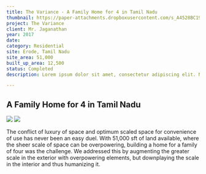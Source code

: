 ```yaml
---
title: The Variance - A Family Home for 4 in Tamil Nadu
thumbnail: https://paper-attachments.dropboxusercontent.com/s_A4528BC199912E9F414EE3FF286D6EDE32004A3572765E6010DFB11463BCA9AA_1729251132724_GSDS-JN-VIEW1.jpg
project: The Variance 
client: Mr. Jaganathan
year: 2017
date:
category: Residential 
site: Erode, Tamil Nadu
site_area: 51,000
built_up_area: 12,500
status: Completed
description: Lorem ipsum dolor sit amet, consectetur adipiscing elit. Nullam ultricies interdum tortor, sit amet gravida ipsum fermentum ut. Aenean sagittis metus justo, at vestibulum elit malesuada a. Suspendisse dictum, sapien eu tincidunt convallis, elit urna rhoncus leo, ac fermentum lorem libero in magna. Integer scelerisque odio et convallis faucibus.

---
```



## A Family Home for 4 in Tamil Nadu
![](https://paper-attachments.dropboxusercontent.com/s_A4528BC199912E9F414EE3FF286D6EDE32004A3572765E6010DFB11463BCA9AA_1729251140238_GSDS-JN-+PLANS+2.jpg)
![](https://paper-attachments.dropboxusercontent.com/s_A4528BC199912E9F414EE3FF286D6EDE32004A3572765E6010DFB11463BCA9AA_1729251139891_GSDS-JN-PLAN+1.jpg)


The conflict of luxury of space and optimum scaled space for convenience of use has never been an easy duel. With 51,000 sft of land available, where the sheer scale of space can be overpowering, building a home for a family of four was the challenge. We addressed this by augmenting the greater scale in the exterior with overpowering elements, but downplaying the scale in the interior and thus humanizing it.

